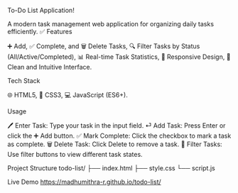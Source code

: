 To-Do List Application!

A modern task management web application for organizing daily tasks efficiently. ✅
Features

➕ Add, ✅ Complete, and 🗑️ Delete Tasks,
🔍 Filter Tasks by Status (All/Active/Completed),
📊 Real-time Task Statistics,
📱 Responsive Design,
🎨 Clean and Intuitive Interface.

Tech Stack

🌐 HTML5,
🎨 CSS3,
💻 JavaScript (ES6+).

Usage

🖊️ Enter Task: Type your task in the input field.
⏎ Add Task: Press Enter or click the ➕ Add button.
✅ Mark Complete: Click the checkbox to mark a task as complete.
🗑️ Delete Task: Click Delete to remove a task.
🔄 Filter Tasks: Use filter buttons to view different task states.

Project Structure
todo-list/
├── index.html
├── style.css
└── script.js

Live Demo
https://madhumithra-r.github.io/todo-list/
